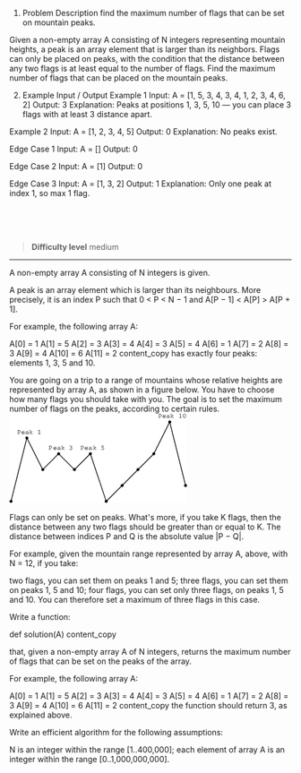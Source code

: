 1. Problem Description
  find the maximum number of flags that can be set on mountain peaks.

Given a non-empty array A consisting of N integers representing mountain heights, a peak is an array element that is larger than its neighbors. Flags can only be placed on peaks, with the condition that the distance between any two flags is at least equal to the number of flags. Find the maximum number of flags that can be placed on the mountain peaks.

2. Example Input / Output
Example 1
Input:
A = [1, 5, 3, 4, 3, 4, 1, 2, 3, 4, 6, 2]
Output:
3
Explanation: Peaks at positions 1, 3, 5, 10 — you can place 3 flags with at least 3 distance apart.

Example 2
Input:
A = [1, 2, 3, 4, 5]
Output:
0
Explanation: No peaks exist.

Edge Case 1
Input:
A = []
Output:
0

Edge Case 2
Input:
A = [1]
Output:
0

Edge Case 3
Input:
A = [1, 3, 2]
Output:
1
Explanation: Only one peak at index 1, so max 1 flag.


<br><br><br>

> **Difficulty level**
> medium

---


A non-empty array A consisting of N integers is given.

A peak is an array element which is larger than its neighbours. More precisely, it is an index P such that 0 < P < N − 1 and A[P − 1] < A[P] > A[P + 1].

For example, the following array A:

A[0] = 1 A[1] = 5 A[2] = 3 A[3] = 4 A[4] = 3 A[5] = 4 A[6] = 1 A[7] = 2 A[8] = 3 A[9] = 4 A[10] = 6 A[11] = 2
content_copy
has exactly four peaks: elements 1, 3, 5 and 10.

You are going on a trip to a range of mountains whose relative heights are represented by array A, as shown in a figure below. You have to choose how many flags you should take with you. The goal is to set the maximum number of flags on the peaks, according to certain rules.
![img1](./img1.png)


Flags can only be set on peaks. What's more, if you take K flags, then the distance between any two flags should be greater than or equal to K. The distance between indices P and Q is the absolute value |P − Q|.

For example, given the mountain range represented by array A, above, with N = 12, if you take:

two flags, you can set them on peaks 1 and 5;
three flags, you can set them on peaks 1, 5 and 10;
four flags, you can set only three flags, on peaks 1, 5 and 10.
You can therefore set a maximum of three flags in this case.

Write a function:

def solution(A)
content_copy

that, given a non-empty array A of N integers, returns the maximum number of flags that can be set on the peaks of the array.

For example, the following array A:

A[0] = 1 A[1] = 5 A[2] = 3 A[3] = 4 A[4] = 3 A[5] = 4 A[6] = 1 A[7] = 2 A[8] = 3 A[9] = 4 A[10] = 6 A[11] = 2
content_copy
the function should return 3, as explained above.

Write an efficient algorithm for the following assumptions:

N is an integer within the range [1..400,000];
each element of array A is an integer within the range [0..1,000,000,000].